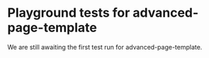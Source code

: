 # Playground tests for advanced-page-template
We are still awaiting the first test run for advanced-page-template.
